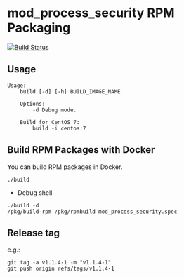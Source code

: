 # mod_process_security RPM Packaging

[![Build Status](https://github.com/jfut/mod_process_security-rpm/workflows/test/badge.svg?branch=master)](https://github.com/jfut/mod_process_security-rpm/actions?query=workflow%3Atest)

## Usage

```
Usage:
    build [-d] [-h] BUILD_IMAGE_NAME

    Options:
        -d Debug mode.

    Build for CentOS 7:
        build -i centos:7
```

## Build RPM Packages with Docker

You can build RPM packages in Docker.

```
./build
```

- Debug shell

```
./build -d
/pkg/build-rpm /pkg/rpmbuild mod_process_security.spec
```

## Release tag

e.g.:

```
git tag -a v1.1.4-1 -m "v1.1.4-1"
git push origin refs/tags/v1.1.4-1
```

